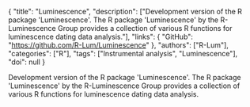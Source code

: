 {
  "title": "Luminescence",
  "description": ["Development version of the R package 'Luminescence'. The R package 'Luminescence' by the R-Luminescence Group provides a collection of various R functions for luminescence dating data analysis."],
  "links": {
    "GitHub": "https://github.com/R-Lum/Luminescence"
  },
  "authors": ["R-Lum"],
  "categories": ["R"],
  "tags": ["Instrumental analysis", "Luminescence"],
  "doi": null
}

<!-- Generated by csv2md.R – do not edit by hand -->

Development version of the R package 'Luminescence'. The R package 'Luminescence' by the R-Luminescence Group provides a collection of various R functions for luminescence dating data analysis.
